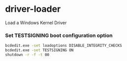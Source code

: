 # driver-loader
Load a Windows Kernel Driver

### Set TESTSIGNING boot configuration option
```bash
bcdedit.exe -set loadoptions DISABLE_INTEGRITY_CHECKS
bcdedit.exe -set TESTSIGNING ON
shutdown -r -f -t 00
```

